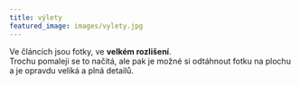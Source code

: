 ```yaml
---
title: výlety
featured_image: images/vylety.jpg
---
```


Ve článcích jsou fotky, ve **velkém rozlišení**.  
Trochu pomaleji se to načítá, ale pak je možné si odtáhnout fotku na plochu a je opravdu veliká a plná detailů.

